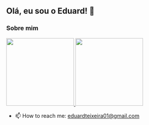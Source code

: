 ## Olá, eu sou o Eduard! 👋

### Sobre mim
<div>
    <a href="https://github.com/EduardTeixeira">
        <img height="180em"
            src="https://github-readme-stats.vercel.app/api?username=EduardTeixeira&show_icons=true&theme=dracula&include_all_commits=true&count_private=true" />
        <img height="180em"
            src="https://github-readme-stats.vercel.app/api/top-langs/?username=EduardTeixeira&layout=compact&langs_count=8&theme=dracula" />
    </a>
</div>

- 📫 How to reach me: eduardteixeira01@gmail.com

<!--
**EduardTeixeira/EduardTeixeira** is a ✨ _special_ ✨ repository because its `README.md` (this file) appears on your GitHub profile.

Here are some ideas to get you started:

- 🔭 I’m currently working on ...
- 🌱 I’m currently learning ...
- 👯 I’m looking to collaborate on ...
- 🤔 I’m looking for help with ...
- 💬 Ask me about ...
- 😄 Pronouns: ...
- ⚡ Fun fact: ...
-->
